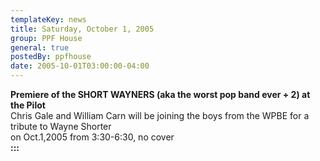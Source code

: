 ```yaml
---
templateKey: news
title: Saturday, October 1, 2005
group: PPF House
general: true
postedBy: ppfhouse
date: 2005-10-01T03:00:00-04:00
---
```

**Premiere of the SHORT WAYNERS (aka the worst pop band ever + 2) at the Pilot**  
Chris Gale and William Carn will be joining the boys from the WPBE for a tribute to Wayne Shorter  
on Oct.1,2005 from 3:30-6:30, no cover  
**:::**